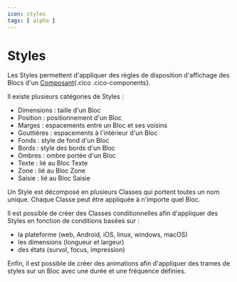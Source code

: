 ```yaml
---
icon: styles
tags: [ alpha ]
---
```

# Styles

Les Styles permettent d'appliquer des règles de disposition d'affichage des Blocs d'un [Composant](/fr/concepts/interfaces/components/){.cico .cico-components}.

Il existe plusieurs catégories de Styles :

- Dimensions : taille d'un Bloc
- Position : positionnement d'un Bloc
- Marges : espacements entre un Bloc et ses voisins
- Gouttières : espacements à l'intérieur d'un Bloc
- Fonds : style de fond d'un Bloc
- Bords : style des bords d'un Bloc
- Ombres : ombre portée d'un Bloc
- Texte : lié au Bloc Texte
- Zone : lié au Bloc Zone
- Saisie : lié au Bloc Saisie

Un Style est décomposé en plusieurs Classes qui portent toutes un nom unique. Chaque Classe peut être appliquée à n'importe quel Bloc.

Il est possible de créer des Classes conditionnelles afin d'appliquer des Styles en fonction de conditions basées sur :

- la plateforme (web, Android, iOS, linux, windows, macOS)
- les dimensions (longueur et largeur)
- des états (survol, focus, impression)

Enfin, il est possible de créer des animations afin d'appliquer des trames de styles sur un Bloc avec une durée et une fréquence définies.
